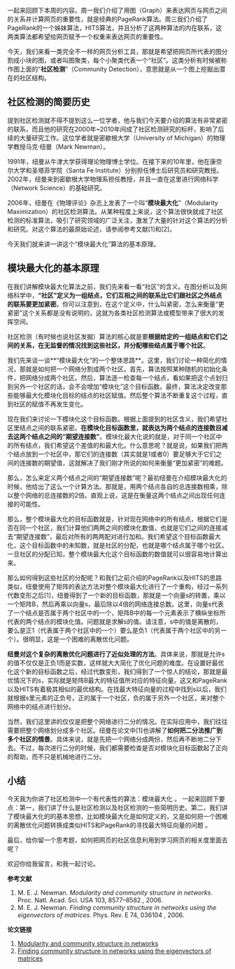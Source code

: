一起来回顾下本周的内容。周一我们介绍了用图（Graph）来表达网页与网页之间的关系并计算网页的重要性，就是经典的PageRank算法。周三我们介绍了PageRank的一个姊妹算法，HITS算法，并且分析了这两种算法的内在联系，这两类算法都希望给网页赋予一个权重来表达网页的重要性。

今天，我们来看一类完全不一样的网页分析工具，那就是希望把网页所代表的图分割成小块的图，或者叫图聚类，每个小聚类代表一个“社区”。这类分析有时候被称作图上面的“**社区检测**”（Community Detection），意思就是从一个图上挖掘出潜在的社区结构。

## 社区检测的简要历史

提到社区检测就不得不提到这么一位学者，他与我们今天要介绍的算法有非常紧密的联系，而且他的研究在2000年~2010年间成了社区检测研究的标杆，影响了后续的大量研究工作。这位学者就是密歇根大学（University of Michigan）的物理学教授马克·纽曼（Mark Newman）。

1991年，纽曼从牛津大学获得理论物理博士学位。在接下来的10年里，他在康奈尔大学和圣塔菲学院（Santa Fe Institute）分别担任博士后研究员和研究教授。2002年，纽曼来到密歇根大学物理系担任教授，并且一直在这里进行网络科学（Network Science）的基础研究。

2006年，纽曼在《物理评论》杂志上发表了一个叫“**模块最大化**”（Modularity Maximization）的社区检测算法。从某种程度上来说，这个算法很快就成了社区检测的标准算法，吸引了研究领域的广泛关注，激发了大量的针对这个算法的分析和研究。对这个算法的最原始论述，请参阅参考文献\[1]和\[2]。

今天我们就来讲一讲这个“模块最大化”算法的基本原理。

## 模块最大化的基本原理

在我们讲解模块最大化算法之前，我们先来看一看“社区”的含义。在图分析以及网络科学中，**“社区”定义为一组结点，它们互相之间的联系比它们跟社区之外结点的联系要更加紧密**。你可以注意到，在这个定义中，什么叫紧密，怎么来衡量“更紧密”这个关系都是没有说明的，这就为各类社区检测算法或模型带来了很大的发挥空间。

社区检测（有时候也说社区发掘）算法的核心就是要**根据给定的一组结点和它们之间的关系，在无监督的情况找到这些社区，并分配哪些结点属于哪个社区**。

我们先来谈一谈**“模块最大化”的一个整体思路**。这里，我们讨论一种简化的情况，那就是如何把一个网络分割成两个社区。首先，算法按照某种随机的初始化条件，把网络分成两个社区。然后，算法逐一检查每一个结点，看如果把这个点划归到另外一个社区的话，会不会增加“模块化”这个目标函数。最终，算法决定改变那些能够最大化模块化目标的结点的社区赋值。然后整个算法不断重复这个过程，直到社区的赋值不再发生变化。

现在我们来讨论一下模块化这个目标函数。根据上面提到的社区含义，我们希望社区里结点之间的联系紧密。**在模块化目标函数里，就表达为两个结点的连接数目减去这两个结点之间的“期望连接数”**。模块化最大化说的就是，对于同一个社区中的所有结点，我们希望这个差值的和最大化。什么意思呢？就是说，如果我们把两个结点放到一个社区中，那它们的连接数（其实就是1或者0）要足够大于它们之间的连接数的期望值，这就解决了我们刚才所说的如何来衡量“更加紧密”的难题。

那么，怎么来定义两个结点之间的“期望连接数”呢？最初纽曼在介绍模块最大化的时候，他给出了这么一个计算方法。那就是，用两个结点各自的总连接数相乘，除以整个网络的总连接数的2倍。直观上说，这是在衡量这两个结点之间出现任何连接的可能性。

那么，整个模块最大化的目标函数就是，针对现在网络中的所有结点，根据它们是否在同一个社区，我们计算他们两两之间的模块化数值，也就是它们之间的连接减去“期望连接数”，最后对所有的两两配对进行加和。我们希望这个目标函数最大化，这个目标函数中的未知数，就是社区的分配，也就是哪个结点属于哪个社区。一旦社区的分配已知，整个模块最大化这个目标函数的数值就可以很容易地计算出来。

那么如何得到这些社区的分配呢？和我们之前介绍的PageRank以及HITS的思路类似，纽曼使用了矩阵的表达方法对整个模块最大化进行了一个重构，经过一系列代数变形之后\[1]，纽曼得到了一个新的目标函数，那就是一个向量s的转置，乘以一个矩阵B，然后再乘以向量s，最后除以4倍的网络连接总数。这里，向量s代表了一个结点是否属于两个社区中的一个，矩阵B中的每一个元素表示了横纵坐标所代表的两个结点的模块化值。问题就是求解s的值。请注意，s中的值是离散的，要么是正1（代表属于两个社区中的一个）要么是负1（代表属于两个社区中的另一个）。很明显，这是一个困难的离散优化问题。

**纽曼对这个复杂的离散优化问题进行了近似处理的方法**。具体来说，那就是允许s的值不仅仅是正负1而是实数，这样就大大简化了优化问题的难度。在设置好最优化这个新的目标函数之后，经过代数变形，我们得到了一个惊人的结论，那就是最优情况下的s，实际就是矩阵B最大的特征值所对应的特征向量。这又和PageRank以及HITS有着极其相似的最优结构。在找最大特征向量的过程中找到s以后，我们就根据s里元素的正负号，正的属于一个社区，负的属于另外一个社区，来对整个网络中的结点进行划分。

当然，我们这里讲的仅仅是把整个网络进行二分的情况。在实际应用中，我们往往需要把整个网络划分成多个社区。纽曼在论文中\[1]也讲解了**如何把二分法推广到多个社区的情景**。具体来说，就是先把一个网络分成两份，然后再不断地二分下去。不过，每次进行二分的时候，我们都需要检查是否对模块化目标函数起了正向的帮助，而不只是机械地进行二分。

## 小结

今天我为你讲了社区检测中一个有代表性的算法：模块最大化 。 一起来回顾下要点：第一，我们讲了什么是社区检测以及社区检测的一些简明历史。第二，我们讲了模块最大化的的基本思想，比如模块最大化是如何定义的，又是如何把一个困难的离散优化问题转换成类似HITS和PageRank的寻找最大特征向量的问题 。

最后，给你留一个思考题，如何把网页的社区信息利用到学习网页的相关度里面去呢？

欢迎你给我留言，和我一起讨论。

**参考文献**

1. M. E. J. Newman. *Modularity and community structure in networks*. Proc. Natl. Acad. Sci. USA 103, 8577–8582 , 2006.
2. M. E. J. Newman. *Finding community structure in networks using the eigenvectors of matrices*. Phys. Rev. E 74, 036104 , 2006.

**论文链接**

1. [Modularity and community structure in networks](http://www.pnas.org/content/103/23/8577.full.pdf)
2. [Finding community structure in networks using the eigenvectors of matrices](https://arxiv.org/pdf/physics/0605087.pdf)